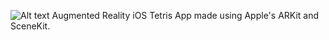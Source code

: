 ![Alt text](https://github.com/mita4829/ARTetris/blob/master/Header.jpg "ARTetris Logo")
Augmented Reality iOS Tetris App made using Apple's ARKit and SceneKit. 

